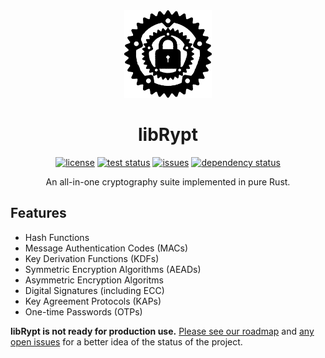 <div align="center">

<img src="docs/logo.svg" width="140px" />

# libRypt

[![license](https://img.shields.io/github/license/librypt/librypt)](https://www.github.com/librypt/librypt/LICENSE)
[![test status](https://img.shields.io/github/actions/workflow/status/librypt/librypt/rust.yml)](https://www.github.com/librypt/librypt/actions)
[![issues](https://img.shields.io/github/issues/librypt/librypt)](https://www.github.com/librypt/librypt/issues)
[![dependency status](https://deps.rs/repo/github/librypt/librypt/status.svg)](https://deps.rs/repo/github/librypt/librypt)

An all-in-one cryptography suite implemented in pure Rust.

</div>

## Features

* Hash Functions
* Message Authentication Codes (MACs)
* Key Derivation Functions (KDFs)
* Symmetric Encryption Algorithms (AEADs)
* Asymmetric Encryption Algoritms
* Digital Signatures (including ECC)
* Key Agreement Protocols (KAPs)
* One-time Passwords (OTPs)

**libRypt is not ready for production use.** [Please see our roadmap](https://github.com/librypt/.github/blob/main/profile/README.md) and [any open issues](https://www.github.com/librypt/librypt/issues) for a better idea of the status of the project.
